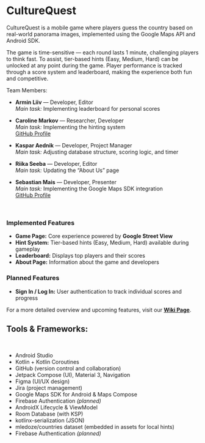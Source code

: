 # CultureQuest
CultureQuest is a mobile game where players guess the country based on real-world panorama images, implemented using the Google Maps API and Android SDK.

The game is time-sensitive — each round lasts 1 minute, challenging players to think fast. To assist, tier-based hints (Easy, Medium, Hard) can be unlocked at any point during the game. Player performance is tracked through a score system and leaderboard, making the experience both fun and competitive.

Team Members:
<br/>
- **Armin Liiv** — Developer, Editor  
  *Main task:* Implementing leaderboard for personal scores  

- **Caroline Markov** — Researcher, Developer  
  *Main task:* Implementing the hinting system  
  [GitHub Profile](https://github.com/CarolineMarkov)  

- **Kaspar Aednik** — Developer, Project Manager  
  *Main task:* Adjusting database structure, scoring logic, and timer  

- **Riika Seeba** — Developer, Editor  
  *Main task:* Updating the “About Us” page  

- **Sebastian Mais** — Developer, Presenter  
  *Main task:* Implementing the Google Maps SDK integration  
  [GitHub Profile](https://github.com/S33bu)

<br/>


### Implemented Features
- **Game Page:** Core experience powered by **Google Street View**  
- **Hint System:** Tier-based hints (Easy, Medium, Hard) available during gameplay  
- **Leaderboard:** Displays top players and their scores  
- **About Page:** Information about the game and developers  

### Planned Features
- **Sign In / Log In:** User authentication to track individual scores and progress  

For a more detailed overview and upcoming features, visit our [**Wiki Page**](https://github.com/S33bu/CultureQuest/wiki).


## Tools & Frameworks:
<br/>
<ul>
  <li>Android Studio</li>
  <li>Kotlin + Kotlin Coroutines</li>
  <li>GitHub (version control and collaboration)</li>
  <li>Jetpack Compose (UI), Material 3, Navigation</li>
  <li>Figma (UI/UX design)</li>
  <li>Jira (project management)</li>
  <li>Google Maps SDK for Android & Maps Compose</li>
  <li>Firebase Authentication <i>(planned)</i></li>
  <li>AndroidX Lifecycle & ViewModel</li>
  <li>Room Database (with KSP)</li>
  <li>kotlinx-serialization (JSON)</li>
  <li>mledoze/countries dataset (embedded in assets for local hints)</li>
  <li>Firebase Authentication <i>(planned)</i></li>
 
</ul>
